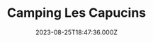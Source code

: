 ---
date: 2023-08-25T18:47:36.000Z
title: Camping Les Capucins
latitude: 49.029162035636865
longitude: 0.41080782578447633
category: checkin
---